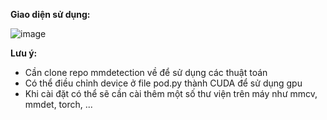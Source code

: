 **Giao diện sử dụng:**

![image](https://user-images.githubusercontent.com/87514168/223015323-82306d40-d693-474b-8499-7995abd3e0ee.png)

**Lưu ý:**
  - Cần clone repo mmdetection về để sử dụng các thuật toán
  - Có thể điều chỉnh device ở file pod.py thành CUDA để sử dụng gpu
  - Khi cài đặt có thể sẽ cần cài thêm một số thư viện trên máy như mmcv, mmdet, torch, ...
